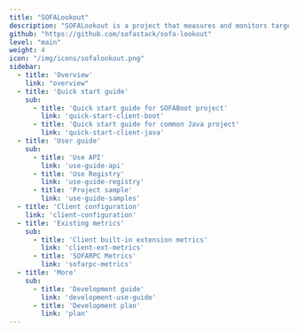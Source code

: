 ```yaml
---
title: "SOFALookout"
description: "SOFALookout is a project that measures and monitors target systems using multi-dimensional metrics."
github: "https://github.com/sofastack/sofa-lookout"
level: "main"
weight: 4
icon: "/img/icons/sofalookout.png"
sidebar:
  - title: 'Overview'
    link: "overview"
  - title: 'Quick start guide'
    sub:
      - title: 'Quick start guide for SOFABoot project'
        link: 'quick-start-client-boot'
      - title: 'Quick start guide for common Java project'
        link: 'quick-start-client-java'
  - title: 'User guide'
    sub:
      - title: 'Use API'
        link: 'use-guide-api'
      - title: 'Use Registry'
        link: 'use-guide-registry'
      - title: 'Project sample'
        link: 'use-guide-samples'
  - title: 'Client configuration'
    link: 'client-configuration'
  - title: 'Existing metrics'
    sub:
      - title: 'Client built-in extension metrics'
        link: 'client-ext-metrics'
      - title: 'SOFARPC Metrics'
        link: 'sofarpc-metrics'
  - title: 'More'
    sub:
      - title: 'Development guide'
        link: 'development-use-guide'
      - title: 'Development plan'
        link: 'plan'
---
```

